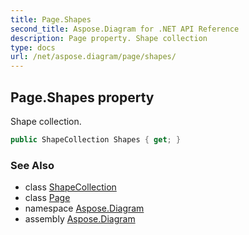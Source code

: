 ```yaml
---
title: Page.Shapes
second_title: Aspose.Diagram for .NET API Reference
description: Page property. Shape collection
type: docs
url: /net/aspose.diagram/page/shapes/
---
```

## Page.Shapes property

Shape collection.

```csharp
public ShapeCollection Shapes { get; }
```

### See Also

* class [ShapeCollection](../../shapecollection/)
* class [Page](../)
* namespace [Aspose.Diagram](../../page/)
* assembly [Aspose.Diagram](../../../)


